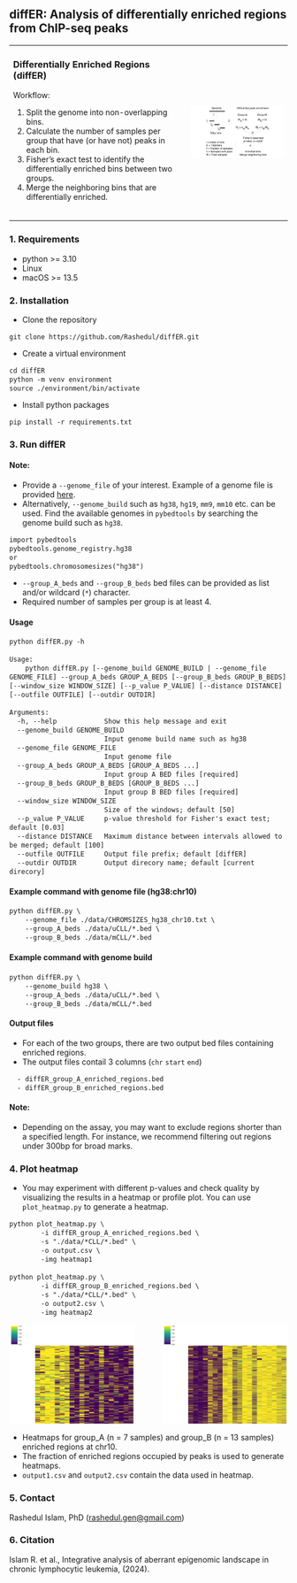 ## diffER: Analysis of differentially enriched regions from ChIP-seq peaks

<table>
  <tr>
    <td>
      <h3> Differentially Enriched Regions (diffER)</h3>
      <p>Workflow:</p>
      <ol>
        <li> Split the genome into non-overlapping bins.</li>
        <li> Calculate the number of samples per group that have (or have not) peaks in each bin.</li>
        <li> Fisher’s exact test to identify the differentially enriched bins between two groups.</li>
		<li> Merge the neighboring bins that are differentially enriched.</li>
      </ol>
      <br>
    </td>
    <td>
      <img src="./data/pipeline.gif" alt="Project Image" width="400"/>
    </td>
  </tr>
</table>

### 1. Requirements 
- python >= 3.10
- Linux
- macOS >= 13.5

### 2. Installation

 - Clone the repository

```
git clone https://github.com/Rashedul/diffER.git
```

 - Create a virtual environment

```
cd diffER
python -m venv environment
source ./environment/bin/activate
```

 - Install python packages

```
pip install -r requirements.txt
```

### 3. Run diffER

#### Note:
- Provide a `--genome_file` of your interest. Example of a genome file is provided [here](./data/CHROMSIZES_hg38.txt). 
- Alternatively, `--genome_build` such as `hg38`, `hg19`, `mm9`, `mm10` etc. can be used. Find the available genomes in `pybedtools` by searching the genome build such as `hg38`.
```
import pybedtools
pybedtools.genome_registry.hg38
or
pybedtools.chromosomesizes("hg38")
```
- `--group_A_beds` and `--group_B_beds` bed files can be provided as list and/or wildcard (`*`) character. 
- Required number of samples per group is at least 4.

#### Usage
```
python diffER.py -h

Usage:
    python diffER.py [--genome_build GENOME_BUILD | --genome_file GENOME_FILE] --group_A_beds GROUP_A_BEDS [--group_B_beds GROUP_B_BEDS] [--window_size WINDOW_SIZE] [--p_value P_VALUE] [--distance DISTANCE] [--outfile OUTFILE] [--outdir OUTDIR]  

Arguments:
  -h, --help            Show this help message and exit
  --genome_build GENOME_BUILD
                        Input genome build name such as hg38
  --genome_file GENOME_FILE
                        Input genome file
  --group_A_beds GROUP_A_BEDS [GROUP_A_BEDS ...]
                        Input group A BED files [required]
  --group_B_beds GROUP_B_BEDS [GROUP_B_BEDS ...]
                        Input group B BED files [required]
  --window_size WINDOW_SIZE
                        Size of the windows; default [50]
  --p_value P_VALUE     p-value threshold for Fisher's exact test; default [0.03]
  --distance DISTANCE   Maximum distance between intervals allowed to be merged; default [100]
  --outfile OUTFILE     Output file prefix; default [diffER]
  --outdir OUTDIR       Output direcory name; default [current direcory]
```

#### Example command with genome file (hg38:chr10)
```
python diffER.py \
    --genome_file ./data/CHROMSIZES_hg38_chr10.txt \
    --group_A_beds ./data/uCLL/*.bed \
    --group_B_beds ./data/mCLL/*.bed 
```

#### Example command with genome build 
```
python diffER.py \
    --genome_build hg38 \
    --group_A_beds ./data/uCLL/*.bed \
    --group_B_beds ./data/mCLL/*.bed
```

#### Output files
- For each of the two groups, there are two output bed files containing enriched regions. 
- The output files contail 3 columns (`chr` `start` `end`) 

```
  - diffER_group_A_enriched_regions.bed 
  - diffER_group_B_enriched_regions.bed
```

#### Note:

- Depending on the assay, you may want to exclude regions shorter than a specified length. For instance, we recommend filtering out regions under 300bp for broad marks.

### 4. Plot heatmap

- You may experiment with different p-values and check quality by visualizing the results in a heatmap or profile plot. You can use `plot_heatmap.py` to generate a heatmap. 

```
python plot_heatmap.py \
        -i diffER_group_A_enriched_regions.bed \
        -s "./data/*CLL/*.bed" \
        -o output.csv \
        -img heatmap1

python plot_heatmap.py \
        -i diffER_group_B_enriched_regions.bed \
        -s "./data/*CLL/*.bed" \
        -o output2.csv \
        -img heatmap2
```

<div style="display: flex; justify-content: space-between;">
  <img src="./data/heatmap1.png" alt="Figure 1" style="width: 45%;"/>
  <img src="./data/heatmap2.png" alt="Figure 2" style="width: 45%;"/>
</div>

- Heatmaps for group_A (n = 7 samples) and group_B (n = 13 samples) enriched regions at chr10.
- The fraction of enriched regions occupied by peaks is used to generate heatmaps.
- `output1.csv` and `output2.csv` contain the data used in heatmap.

### 5. Contact  
Rashedul Islam, PhD (rashedul.gen@gmail.com)

### 6. Citation  
Islam R. et al., Integrative analysis of aberrant epigenomic landscape in chronic lymphocytic leukemia, (2024).


